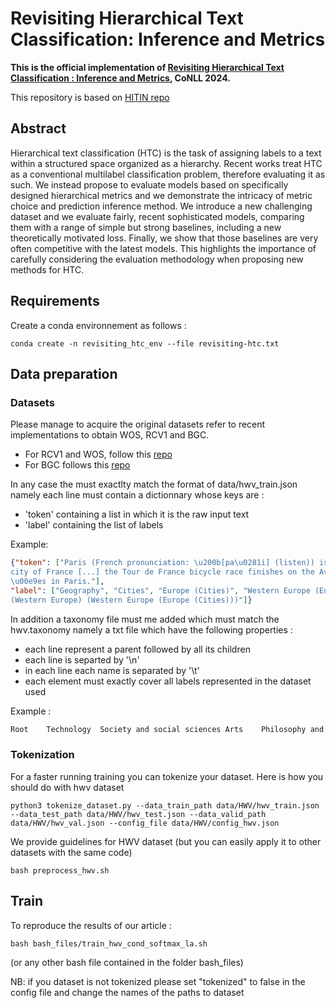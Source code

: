 # Revisiting Hierarchical Text Classification: Inference and Metrics

**This is the official implementation of [Revisiting Hierarchical Text Classification : Inference and Metrics](), CoNLL 2024.**

This repository is based on [HITIN repo](https://github.com/Rooooyy/HiTIN)

## Abstract 

Hierarchical text classification (HTC) is the task of assigning labels to a text within a structured space organized as a hierarchy. Recent works
treat HTC as a conventional multilabel classification problem, therefore evaluating it as such. We instead propose to evaluate models based on specifically designed hierarchical metrics and we demonstrate the intricacy of metric choice and prediction inference method.  We introduce a new challenging dataset and we 
evaluate fairly, recent sophisticated models, comparing them with a range of simple but strong baselines, including a new theoretically motivated loss. 
Finally, we show that those baselines are very often competitive with the latest models. This highlights the importance of carefully considering the evaluation methodology when proposing new methods for HTC.

## Requirements

Create a conda environnement as follows : 
```shell
conda create -n revisiting_htc_env --file revisiting-htc.txt
```

## Data preparation


### Datasets

Please manage to acquire the original datasets refer to recent implementations to obtain WOS, RCV1 and BGC. 
- For RCV1 and WOS, follow this [repo](https://github.com/Rooooyy/HiTIN/tree/master)  
- For BGC follows this [repo](https://gitlab.com/distration/dsi-nlp-publib/-/blob/main/htc-survey-22/src/dataset_tools/blurb/)

In any case the must exactlty match the format of data/hwv_train.json namely each line must contain a dictionnary whose keys are :
- 'token' containing a list in which it is the raw input text
- 'label' containing the list of labels

Example: 

```json
{"token": ["Paris (French pronunciation: \u200b[pa\u0281i] (listen)) is the capital and most populous 
city of France [...] the Tour de France bicycle race finishes on the Avenue des Champs-\u00c9lys
\u00e9es in Paris."], 
"label": ["Geography", "Cities", "Europe (Cities)", "Western Europe (Europe (Cities))", "France 
(Western Europe) (Western Europe (Europe (Cities)))"]}

```

In addition a taxonomy file must me added which must match the hwv.taxonomy namely a txt file which have the following properties :
- each line represent a parent followed by all its children 
- each line is separted by '\n'
- in each line each name is separated by '\t'
- each element must exactly cover all labels represented in the dataset used

Example : 

```txt
Root	Technology	Society and social sciences	Arts	Philosophy and religion	Biological and health sciences	Physical sciences	Everyday life	Mathematics (Root)	Geography	History	People
```

### Tokenization 

For a faster running training you can tokenize your dataset. Here is how you should do with hwv dataset

```shell
python3 tokenize_dataset.py --data_train_path data/HWV/hwv_train.json --data_test_path data/HWV/hwv_test.json --data_valid_path data/HWV/hwv_val.json --config_file data/HWV/config_hwv.json
```

We provide guidelines for HWV dataset (but you can easily apply it to other datasets with the same code)

```shell
bash preprocess_hwv.sh
```


## Train

To reproduce the results of our article : 

```shell
bash bash_files/train_hwv_cond_softmax_la.sh
```

(or any other bash file contained in the folder bash_files)

NB: if you dataset is not tokenized please set "tokenized" to false in the config file and change the names of the paths to dataset

